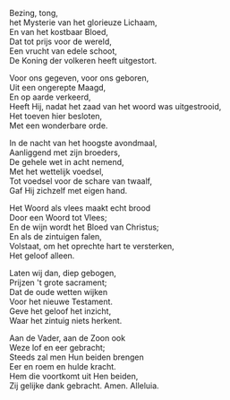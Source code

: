Bezing, tong,  
het Mysterie van het glorieuze Lichaam,  
En van het kostbaar Bloed,  
Dat tot prijs voor de wereld,  
Een vrucht van edele schoot,  
De Koning der volkeren heeft uitgestort.

Voor ons gegeven, voor ons geboren,  
Uit een ongerepte Maagd,  
En op aarde verkeerd,  
Heeft Hij, nadat het zaad van het woord was uitgestrooid,  
Het toeven hier besloten,  
Met een wonderbare orde.

In de nacht van het hoogste avondmaal,  
Aanliggend met zijn broeders,  
De gehele wet in acht nemend,  
Met het wettelijk voedsel,  
Tot voedsel voor de schare van twaalf,  
Gaf Hij zichzelf met eigen hand.

Het Woord als vlees maakt echt brood  
Door een Woord tot Vlees;  
En de wijn wordt het Bloed van Christus;  
En als de zintuigen falen,  
Volstaat, om het oprechte hart te versterken,  
Het geloof alleen.

Laten wij dan, diep gebogen,  
Prijzen 't grote sacrament;  
Dat de oude wetten wijken  
Voor het nieuwe Testament.  
Geve het geloof het inzicht,  
Waar het zintuig niets herkent.

Aan de Vader, aan de Zoon ook  
Weze lof en eer gebracht;  
Steeds zal men Hun beiden brengen  
Eer en roem en hulde kracht.  
Hem die voortkomt uit Hen beiden,  
Zij gelijke dank gebracht. Amen. Alleluia.
